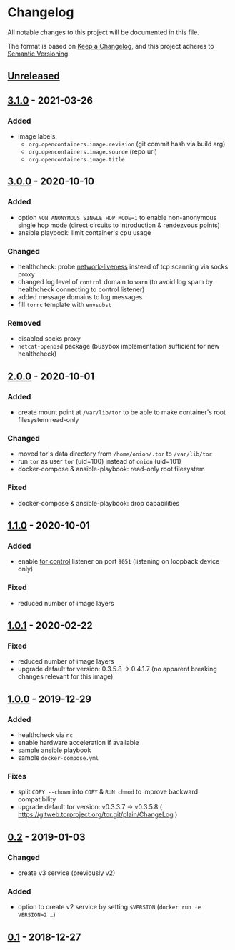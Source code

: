 # Changelog
All notable changes to this project will be documented in this file.

The format is based on [Keep a Changelog](https://keepachangelog.com/en/1.0.0/),
and this project adheres to [Semantic Versioning](https://semver.org/spec/v2.0.0.html).

## [Unreleased]

## [3.1.0] - 2021-03-26
### Added
- image labels:
  - `org.opencontainers.image.revision` (git commit hash via build arg)
  - `org.opencontainers.image.source` (repo url)
  - `org.opencontainers.image.title`

## [3.0.0] - 2020-10-10
### Added
- option `NON_ANONYMOUS_SINGLE_HOP_MODE=1` to enable non-anonymous single hop mode
  (direct circuits to introduction & rendezvous points)
- ansible playbook: limit container's cpu usage

### Changed
- healthcheck: probe [network-liveness](https://gitweb.torproject.org/torspec.git/tree/control-spec.txt)
  instead of tcp scanning via socks proxy
- changed log level of `control` domain to `warn`
  (to avoid log spam by healthcheck connecting to control listener)
- added message domains to log messages
- fill `torrc` template with `envsubst`

### Removed
- disabled socks proxy
- `netcat-openbsd` package
  (busybox implementation sufficient for new healthcheck)

## [2.0.0] - 2020-10-01
### Added
- create mount point at `/var/lib/tor`
  to be able to make container's root filesystem read-only

### Changed
- moved tor's data directory from `/home/onion/.tor` to `/var/lib/tor`
- run `tor` as user `tor` (uid=100) instead of `onion` (uid=101)
- docker-compose & ansible-playbook: read-only root filesystem

### Fixed
- docker-compose & ansible-playbook: drop capabilities

## [1.1.0] - 2020-10-01
### Added
- enable [tor control](https://gitweb.torproject.org/torspec.git/tree/control-spec.txt)
  listener on port `9051`
  (listening on loopback device only)

### Fixed
- reduced number of image layers

## [1.0.1] - 2020-02-22
### Fixed
- reduced number of image layers
- upgrade default tor version: 0.3.5.8 -> 0.4.1.7
  (no apparent breaking changes relevant for this image)

## [1.0.0] - 2019-12-29
### Added
- healthcheck via `nc`
- enable hardware acceleration if available
- sample ansible playbook
- sample `docker-compose.yml`

### Fixes
- split `COPY --chown` into `COPY` & `RUN chmod`
  to improve backward compatibility
- upgrade default tor version: v0.3.3.7 -> v0.3.5.8
  ( https://gitweb.torproject.org/tor.git/plain/ChangeLog )

## [0.2] - 2019-01-03
### Changed
- create v3 service (previously v2)

### Added
- option to create v2 service by setting `$VERSION`
  (`docker run -e VERSION=2 …`)

## [0.1] - 2018-12-27

[Unreleased]: https://github.com/fphammerle/docker-onion-service/compare/v3.1.0...HEAD
[3.1.0]: https://github.com/fphammerle/docker-onion-service/compare/v3.0.0...v3.1.0
[3.0.0]: https://github.com/fphammerle/docker-onion-service/compare/v2.0.0...v3.0.0
[2.0.0]: https://github.com/fphammerle/docker-onion-service/compare/v1.1.0...v2.0.0
[1.1.0]: https://github.com/fphammerle/docker-onion-service/compare/v1.0.1...v1.1.0
[1.0.1]: https://github.com/fphammerle/docker-onion-service/compare/v1.0.0...v1.0.1
[1.0.0]: https://github.com/fphammerle/docker-onion-service/compare/0.2-tor0.3.3.7-amd64...v1.0.0
[0.2]: https://github.com/fphammerle/docker-onion-service/compare/0.1-tor0.3.3.7-amd64...0.2-tor0.3.3.7-amd64
[0.1]: https://github.com/fphammerle/docker-onion-service/tree/0.1-tor0.3.3.7-amd64

